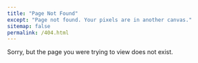 ```yaml
---
title: "Page Not Found"
except: "Page not found. Your pixels are in another canvas."
sitemap: false
permalink: /404.html
---
```


Sorry, but the page you were trying to view does not exist.

